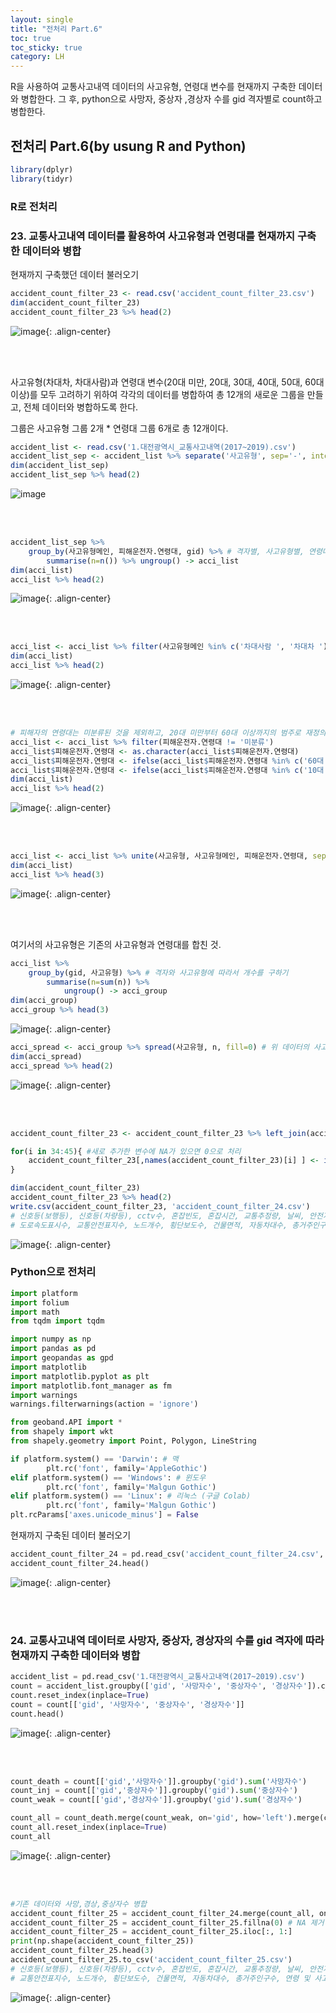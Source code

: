 ```yaml
---
layout: single
title: "전처리 Part.6"
toc: true
toc_sticky: true
category: LH
---
```


R을 사용하여 교통사고내역 데이터의 사고유형, 연령대 변수를 현재까지 구축한 데이터와 병합한다.
그 후, python으로 사망자, 중상자 ,경상자 수를 gid 격자별로 count하고 병합한다.

## 전처리 Part.6(by usung R and Python)

```R
library(dplyr)
library(tidyr)
```
### R로 전처리
### 23. 교통사고내역 데이터를 활용하여 사고유형과 연령대를 현재까지 구축한 데이터와 병합

현재까지 구축했던 데이터 불러오기

```R
accident_count_filter_23 <- read.csv('accident_count_filter_23.csv')
dim(accident_count_filter_23)
accident_count_filter_23 %>% head(2)
```

![image](https://user-images.githubusercontent.com/97672187/162198854-8d2572d9-0b18-49bd-98ec-fead54c353c8.png){: .align-center}

<br>



<br>

사고유형(차대차, 차대사람)과 연령대 변수(20대 미만, 20대, 30대, 40대, 50대, 60대 이상)를 모두 고려하기 위하여
각각의 데이터를 병합하여 총 12개의 새로운 그룹을 만들고, 전체 데이터와 병합하도록 한다.

그룹은 사고유형 그룹 2개 * 연령대 그룹 6개로 총 12개이다.

```R
accident_list <- read.csv('1.대전광역시_교통사고내역(2017~2019).csv')
accident_list_sep <- accident_list %>% separate('사고유형', sep='-', into=c('사고유형메인', '사고유형디테일')) # 사고유형 변수를 종류와 디테일로 나누기
dim(accident_list_sep)
accident_list_sep %>% head(2)
```

![image](https://user-images.githubusercontent.com/97672187/162199182-b131cb94-2cdd-42ea-834a-c9d305e7b429.png)

<br>


<br>

```R
accident_list_sep %>%
    group_by(사고유형메인, 피해운전자.연령대, gid) %>% # 격자별, 사고유형별, 연령대별 수 구하기
        summarise(n=n()) %>% ungroup() -> acci_list
dim(acci_list)
acci_list %>% head(2)
```

![image](https://user-images.githubusercontent.com/97672187/162199336-ea2c6380-3d8e-48e3-9ac3-5874d343b95d.png){: .align-center}

<br>


<br>

```R
acci_list <- acci_list %>% filter(사고유형메인 %in% c('차대사람 ', '차대차 ')) # 차대사람과 차대차에 해당하는 값만 추리기(차량단독 제외)
dim(acci_list)
acci_list %>% head(2)
```

![image](https://user-images.githubusercontent.com/97672187/162199571-b090ece1-e288-4dec-8b46-6ddf376eab83.png){: .align-center}

<br>


<br>

```R
# 피해자의 연령대는 미분류된 것을 제외하고, 20대 미만부터 60대 이상까지의 범주로 재정의
acci_list <- acci_list %>% filter(피해운전자.연령대 != '미분류') 
acci_list$피해운전자.연령대 <- as.character(acci_list$피해운전자.연령대)
acci_list$피해운전자.연령대 <- ifelse(acci_list$피해운전자.연령대 %in% c('60대', '70대', '80대', '90대'), '60대 이상', acci_list$피해운전자.연령대)
acci_list$피해운전자.연령대 <- ifelse(acci_list$피해운전자.연령대 %in% c('10대', '10대미만'), '20대 미만', acci_list$피해운전자.연령대)
dim(acci_list)
acci_list %>% head(2)
```

![image](https://user-images.githubusercontent.com/97672187/162199717-7e79554f-ac45-4227-ae5b-517145d86af8.png){: .align-center}

<br>


<br>


```R
acci_list <- acci_list %>% unite(사고유형, 사고유형메인, 피해운전자.연령대, sep="-") # 사고유형과 연령대를 묶어주기
dim(acci_list)
acci_list %>% head(3)
```

![image](https://user-images.githubusercontent.com/97672187/162199819-e98850db-189d-4ccc-913a-e912af53a919.png){: .align-center}


<br>


<br>


여기서의 사고유형은 기존의 사고유형과 연령대를 합친 것.

```R
acci_list %>%
    group_by(gid, 사고유형) %>% # 격자와 사고유형에 따라서 개수를 구하기
        summarise(n=sum(n)) %>%
            ungroup() -> acci_group
dim(acci_group)
acci_group %>% head(3)
```

![image](https://user-images.githubusercontent.com/97672187/162200104-ce5480ea-f048-4f0d-bb43-8b76a92de712.png){: .align-center}


```R
acci_spread <- acci_group %>% spread(사고유형, n, fill=0) # 위 데이터의 사고유형을 열로 사용하기 위해 spread
dim(acci_spread)
acci_spread %>% head(2)
```

![image](https://user-images.githubusercontent.com/97672187/162200267-a82f4352-2de3-4242-a3a4-7ee3912eadca.png){: .align-center}

<br>


<br>

```R
accident_count_filter_23 <- accident_count_filter_23 %>% left_join(acci_spread, by='gid') # 기존 데이터와 병합

for(i in 34:45){ #새로 추가한 변수에 NA가 있으면 0으로 처리
    accident_count_filter_23[,names(accident_count_filter_23)[i] ] <- ifelse(is.na(accident_count_filter_23[,names(accident_count_filter_23)[i] ]), 0, accident_count_filter_23[,names(accident_count_filter_23)[i] ])
}

dim(accident_count_filter_23)
accident_count_filter_23 %>% head(2)
write.csv(accident_count_filter_23, 'accident_count_filter_24.csv')
# 신호등(보행등), 신호등(차량등), cctv수, 혼잡빈도, 혼잡시간, 교통추정량, 날씨, 안전지대수, 중앙분리대수, 정차금지지대수
# 도로속도표시수, 교통안전표지수, 노드개수, 횡단보도수, 건물면적, 자동차대수, 총거주인구수, 연령 및 사고유형에 따라 나눈 데이터까지 merge한 상태.
```

![image](https://user-images.githubusercontent.com/97672187/162206289-7b4c914a-d05c-4c18-aafd-4862d202af29.png){: .align-center}


### Python으로 전처리

```python
import platform
import folium
import math
from tqdm import tqdm

import numpy as np
import pandas as pd
import geopandas as gpd
import matplotlib
import matplotlib.pyplot as plt
import matplotlib.font_manager as fm
import warnings
warnings.filterwarnings(action = 'ignore')

from geoband.API import *
from shapely import wkt
from shapely.geometry import Point, Polygon, LineString

if platform.system() == 'Darwin': # 맥
        plt.rc('font', family='AppleGothic') 
elif platform.system() == 'Windows': # 윈도우
        plt.rc('font', family='Malgun Gothic') 
elif platform.system() == 'Linux': # 리눅스 (구글 Colab)
        plt.rc('font', family='Malgun Gothic')
plt.rcParams['axes.unicode_minus'] = False
```

현재까지 구축된 데이터 불러오기


```python
accident_count_filter_24 = pd.read_csv('accident_count_filter_24.csv', index_col = 0)
accident_count_filter_24.head()
```

![image](https://user-images.githubusercontent.com/97672187/162206713-025f8e82-8d62-4529-8e3e-e9a04c98fc6c.png){: .align-center}

<br>


<br>

### 24. 교통사고내역 데이터로 사망자, 중상자, 경상자의 수를 gid 격자에 따라 현재까지 구축한 데이터와 병합

```python
accident_list = pd.read_csv('1.대전광역시_교통사고내역(2017~2019).csv')
count = accident_list.groupby(['gid', '사망자수', '중상자수', '경상자수']).count()
count.reset_index(inplace=True)
count = count[['gid', '사망자수', '중상자수', '경상자수']]
count.head()
```

![image](https://user-images.githubusercontent.com/97672187/162207788-a9c8ef52-8dc2-43c8-9b05-afdf84ea4e8f.png){: .align-center}

<br>


<br>


```python
count_death = count[['gid','사망자수']].groupby('gid').sum('사망자수')
count_inj = count[['gid','중상자수']].groupby('gid').sum('중상자수')
count_weak = count[['gid','경상자수']].groupby('gid').sum('경상자수')
```


```python
count_all = count_death.merge(count_weak, on='gid', how='left').merge(count_inj, on='gid', how='left')
count_all.reset_index(inplace=True)
count_all 
```

![image](https://user-images.githubusercontent.com/97672187/162207949-7804dcf0-73d8-4491-b809-85818135d020.png){: .align-center}

<br>


<br>


```python
#기존 데이터와 사망,경상,중상자수 병합
accident_count_filter_25 = accident_count_filter_24.merge(count_all, on='gid', how='left')
accident_count_filter_25 = accident_count_filter_25.fillna(0) # NA 제거
accident_count_filter_25 = accident_count_filter_25.iloc[:, 1:]
print(np.shape(accident_count_filter_25))
accident_count_filter_25.head(3)
accident_count_filter_25.to_csv('accident_count_filter_25.csv')
# 신호등(보행등), 신호등(차량등), cctv수, 혼잡빈도, 혼잡시간, 교통추정량, 날씨, 안전지대수, 중앙분리대수, 정차금지지대수, 도로속도표시수
# 교통안전표지수, 노드개수, 횡단보도수, 건물면적, 자동차대수, 총거주인구수, 연령 및 사고유형, 사망&경상&중상자수에 따라 나눈 데이터까지 merge한 상태.
```

![image](https://user-images.githubusercontent.com/97672187/162208582-4e9fded2-94d3-4008-b3de-1a4da4cdbbbb.png){: .align-center}


<br>


<br>



